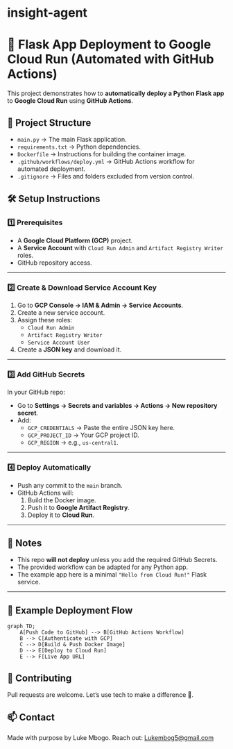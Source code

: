# insight-agent

# 🚀 Flask App Deployment to Google Cloud Run (Automated with GitHub Actions)

This project demonstrates how to **automatically deploy a Python Flask app** to **Google Cloud Run** using **GitHub Actions**.

## 📂 Project Structure
- `main.py` → The main Flask application.
- `requirements.txt` → Python dependencies.
- `Dockerfile` → Instructions for building the container image.
- `.github/workflows/deploy.yml` → GitHub Actions workflow for automated deployment.
- `.gitignore` → Files and folders excluded from version control.

## 🛠 Setup Instructions

### 1️⃣ Prerequisites
- A **Google Cloud Platform (GCP)** project.
- A **Service Account** with `Cloud Run Admin` and `Artifact Registry Writer` roles.
- GitHub repository access.

---

### 2️⃣ Create & Download Service Account Key
1. Go to **GCP Console → IAM & Admin → Service Accounts**.
2. Create a new service account.
3. Assign these roles:
   - `Cloud Run Admin`
   - `Artifact Registry Writer`
   - `Service Account User`
4. Create a **JSON key** and download it.

---

### 3️⃣ Add GitHub Secrets
In your GitHub repo:
- Go to **Settings → Secrets and variables → Actions → New repository secret**.
- Add:
  - `GCP_CREDENTIALS` → Paste the entire JSON key here.
  - `GCP_PROJECT_ID` → Your GCP project ID.
  - `GCP_REGION` → e.g., `us-central1`.

---

### 4️⃣ Deploy Automatically
- Push any commit to the `main` branch.
- GitHub Actions will:
  1. Build the Docker image.
  2. Push it to **Google Artifact Registry**.
  3. Deploy it to **Cloud Run**.

---

## 📌 Notes
- This repo **will not deploy** unless you add the required GitHub Secrets.
- The provided workflow can be adapted for any Python app.
- The example app here is a minimal `"Hello from Cloud Run!"` Flask service.

---

## 📸 Example Deployment Flow
```mermaid
graph TD;
    A[Push Code to GitHub] --> B[GitHub Actions Workflow]
    B --> C[Authenticate with GCP]
    C --> D[Build & Push Docker Image]
    D --> E[Deploy to Cloud Run]
    E --> F[Live App URL]
```
## 🙌 Contributing
Pull requests are welcome. Let’s use tech to make a difference 💪.

## 📫 Contact
Made with purpose by Luke Mbogo.
Reach out: Lukembog5@gmail.com
